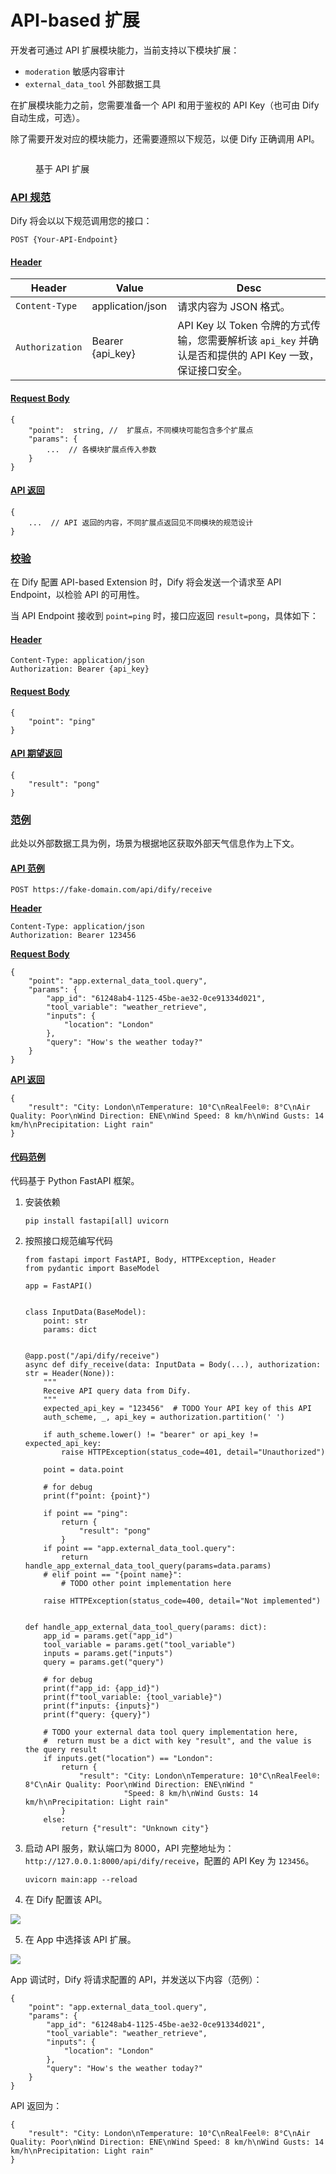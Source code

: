 # API-based 扩展

开发者可通过 API 扩展模块能力，当前支持以下模块扩展：

* `moderation` 敏感内容审计&#x20;
* `external_data_tool` 外部数据工具&#x20;

在扩展模块能力之前，您需要准备一个 API 和用于鉴权的 API Key（也可由 Dify 自动生成，可选）。

除了需要开发对应的模块能力，还需要遵照以下规范，以便 Dify 正确调用 API。

<figure><img src="../../../.gitbook/assets/api_based_01.png" alt=""><figcaption><p>基于 API 扩展</p></figcaption></figure>

### [API 规范](https://github.com/langgenius/dify-docs/diffs/2?branch=main\&name=main\&qualified\_name=refs%2Fheads%2Fmain\&sha1=fb07d2bea301bd6388c393d5f3d8a80386c4dfdb\&sha2=a72d056812efe42f153d649085811e5b49ee131e\&short\_path=e2d7adb\&unchanged=expanded\&w=false#api-%E8%A7%84%E8%8C%83) <a href="#usercontentapi-gui-fan" id="usercontentapi-gui-fan"></a>

Dify 将会以以下规范调用您的接口：

```
POST {Your-API-Endpoint}
```

#### [Header](https://github.com/langgenius/dify-docs/diffs/2?branch=main\&name=main\&qualified\_name=refs%2Fheads%2Fmain\&sha1=fb07d2bea301bd6388c393d5f3d8a80386c4dfdb\&sha2=a72d056812efe42f153d649085811e5b49ee131e\&short\_path=e2d7adb\&unchanged=expanded\&w=false#header) <a href="#user-content-header" id="user-content-header"></a>

| Header          | Value             | Desc                                                                  |
| --------------- | ----------------- | --------------------------------------------------------------------- |
| `Content-Type`  | application/json  | 请求内容为 JSON 格式。                                                        |
| `Authorization` | Bearer {api\_key} | API Key 以 Token 令牌的方式传输，您需要解析该 `api_key` 并确认是否和提供的 API Key 一致，保证接口安全。 |

#### [Request Body](https://github.com/langgenius/dify-docs/diffs/2?branch=main\&name=main\&qualified\_name=refs%2Fheads%2Fmain\&sha1=fb07d2bea301bd6388c393d5f3d8a80386c4dfdb\&sha2=a72d056812efe42f153d649085811e5b49ee131e\&short\_path=e2d7adb\&unchanged=expanded\&w=false#request-body) <a href="#user-content-request-body" id="user-content-request-body"></a>

```
{
    "point":  string, //  扩展点，不同模块可能包含多个扩展点
    "params": {
        ...  // 各模块扩展点传入参数
    }
}
```

#### [API 返回](https://github.com/langgenius/dify-docs/diffs/2?branch=main\&name=main\&qualified\_name=refs%2Fheads%2Fmain\&sha1=fb07d2bea301bd6388c393d5f3d8a80386c4dfdb\&sha2=a72d056812efe42f153d649085811e5b49ee131e\&short\_path=e2d7adb\&unchanged=expanded\&w=false#api-%E8%BF%94%E5%9B%9E) <a href="#usercontentapi-fan-hui" id="usercontentapi-fan-hui"></a>

```
{
    ...  // API 返回的内容，不同扩展点返回见不同模块的规范设计
}
```

### [校验](https://github.com/langgenius/dify-docs/diffs/2?branch=main\&name=main\&qualified\_name=refs%2Fheads%2Fmain\&sha1=fb07d2bea301bd6388c393d5f3d8a80386c4dfdb\&sha2=a72d056812efe42f153d649085811e5b49ee131e\&short\_path=e2d7adb\&unchanged=expanded\&w=false#%E6%A0%A1%E9%AA%8C) <a href="#usercontent-xiao-yan" id="usercontent-xiao-yan"></a>

在 Dify 配置 API-based Extension 时，Dify 将会发送一个请求至 API Endpoint，以检验 API 的可用性。

当 API Endpoint 接收到 `point=ping` 时，接口应返回 `result=pong`，具体如下：

#### [Header](https://github.com/langgenius/dify-docs/diffs/2?branch=main\&name=main\&qualified\_name=refs%2Fheads%2Fmain\&sha1=fb07d2bea301bd6388c393d5f3d8a80386c4dfdb\&sha2=a72d056812efe42f153d649085811e5b49ee131e\&short\_path=e2d7adb\&unchanged=expanded\&w=false#header-1) <a href="#user-content-header-1" id="user-content-header-1"></a>

```
Content-Type: application/json
Authorization: Bearer {api_key}
```

#### [Request Body](https://github.com/langgenius/dify-docs/diffs/2?branch=main\&name=main\&qualified\_name=refs%2Fheads%2Fmain\&sha1=fb07d2bea301bd6388c393d5f3d8a80386c4dfdb\&sha2=a72d056812efe42f153d649085811e5b49ee131e\&short\_path=e2d7adb\&unchanged=expanded\&w=false#request-body-1) <a href="#user-content-request-body-1" id="user-content-request-body-1"></a>

```
{
    "point": "ping"
}
```

#### [API 期望返回](https://github.com/langgenius/dify-docs/diffs/2?branch=main\&name=main\&qualified\_name=refs%2Fheads%2Fmain\&sha1=fb07d2bea301bd6388c393d5f3d8a80386c4dfdb\&sha2=a72d056812efe42f153d649085811e5b49ee131e\&short\_path=e2d7adb\&unchanged=expanded\&w=false#api-%E6%9C%9F%E6%9C%9B%E8%BF%94%E5%9B%9E) <a href="#usercontentapi-qi-wang-fan-hui" id="usercontentapi-qi-wang-fan-hui"></a>

```
{
    "result": "pong"
}
```

### [范例](https://github.com/langgenius/dify-docs/diffs/2?branch=main\&name=main\&qualified\_name=refs%2Fheads%2Fmain\&sha1=fb07d2bea301bd6388c393d5f3d8a80386c4dfdb\&sha2=a72d056812efe42f153d649085811e5b49ee131e\&short\_path=e2d7adb\&unchanged=expanded\&w=false#%E8%8C%83%E4%BE%8B) <a href="#usercontent-fan-li" id="usercontent-fan-li"></a>

此处以外部数据工具为例，场景为根据地区获取外部天气信息作为上下文。

#### [API 范例](https://github.com/langgenius/dify-docs/diffs/2?branch=main\&name=main\&qualified\_name=refs%2Fheads%2Fmain\&sha1=fb07d2bea301bd6388c393d5f3d8a80386c4dfdb\&sha2=a72d056812efe42f153d649085811e5b49ee131e\&short\_path=e2d7adb\&unchanged=expanded\&w=false#api-%E8%8C%83%E4%BE%8B) <a href="#usercontentapi-fan-li" id="usercontentapi-fan-li"></a>

```
POST https://fake-domain.com/api/dify/receive
```

[**Header**](https://github.com/langgenius/dify-docs/diffs/2?branch=main\&name=main\&qualified\_name=refs%2Fheads%2Fmain\&sha1=fb07d2bea301bd6388c393d5f3d8a80386c4dfdb\&sha2=a72d056812efe42f153d649085811e5b49ee131e\&short\_path=e2d7adb\&unchanged=expanded\&w=false#header-2)

```
Content-Type: application/json
Authorization: Bearer 123456
```

[**Request Body**](https://github.com/langgenius/dify-docs/diffs/2?branch=main\&name=main\&qualified\_name=refs%2Fheads%2Fmain\&sha1=fb07d2bea301bd6388c393d5f3d8a80386c4dfdb\&sha2=a72d056812efe42f153d649085811e5b49ee131e\&short\_path=e2d7adb\&unchanged=expanded\&w=false#request-body-2)

```
{
    "point": "app.external_data_tool.query",
    "params": {
        "app_id": "61248ab4-1125-45be-ae32-0ce91334d021",
        "tool_variable": "weather_retrieve",
        "inputs": {
            "location": "London"
        },
        "query": "How's the weather today?"
    }
}
```

[**API 返回**](https://github.com/langgenius/dify-docs/diffs/2?branch=main\&name=main\&qualified\_name=refs%2Fheads%2Fmain\&sha1=fb07d2bea301bd6388c393d5f3d8a80386c4dfdb\&sha2=a72d056812efe42f153d649085811e5b49ee131e\&short\_path=e2d7adb\&unchanged=expanded\&w=false#api-%E8%BF%94%E5%9B%9E-1)

```
{
    "result": "City: London\nTemperature: 10°C\nRealFeel®: 8°C\nAir Quality: Poor\nWind Direction: ENE\nWind Speed: 8 km/h\nWind Gusts: 14 km/h\nPrecipitation: Light rain"
}
```

#### [代码范例](https://github.com/langgenius/dify-docs/diffs/2?branch=main\&name=main\&qualified\_name=refs%2Fheads%2Fmain\&sha1=fb07d2bea301bd6388c393d5f3d8a80386c4dfdb\&sha2=a72d056812efe42f153d649085811e5b49ee131e\&short\_path=e2d7adb\&unchanged=expanded\&w=false#%E4%BB%A3%E7%A0%81%E8%8C%83%E4%BE%8B) <a href="#usercontent-dai-ma-fan-li" id="usercontent-dai-ma-fan-li"></a>

代码基于 Python FastAPI 框架。

1.  安装依赖

    ```
    pip install fastapi[all] uvicorn
    ```
2.  按照接口规范编写代码

    ```
    from fastapi import FastAPI, Body, HTTPException, Header
    from pydantic import BaseModel

    app = FastAPI()


    class InputData(BaseModel):
        point: str
        params: dict


    @app.post("/api/dify/receive")
    async def dify_receive(data: InputData = Body(...), authorization: str = Header(None)):
        """
        Receive API query data from Dify.
        """
        expected_api_key = "123456"  # TODO Your API key of this API
        auth_scheme, _, api_key = authorization.partition(' ')

        if auth_scheme.lower() != "bearer" or api_key != expected_api_key:
            raise HTTPException(status_code=401, detail="Unauthorized")

        point = data.point

        # for debug
        print(f"point: {point}")

        if point == "ping":
            return {
                "result": "pong"
            }
        if point == "app.external_data_tool.query":
            return handle_app_external_data_tool_query(params=data.params)
        # elif point == "{point name}":
            # TODO other point implementation here

        raise HTTPException(status_code=400, detail="Not implemented")


    def handle_app_external_data_tool_query(params: dict):
        app_id = params.get("app_id")
        tool_variable = params.get("tool_variable")
        inputs = params.get("inputs")
        query = params.get("query")

        # for debug
        print(f"app_id: {app_id}")
        print(f"tool_variable: {tool_variable}")
        print(f"inputs: {inputs}")
        print(f"query: {query}")

        # TODO your external data tool query implementation here, 
        #  return must be a dict with key "result", and the value is the query result
        if inputs.get("location") == "London":
            return {
                "result": "City: London\nTemperature: 10°C\nRealFeel®: 8°C\nAir Quality: Poor\nWind Direction: ENE\nWind "
                          "Speed: 8 km/h\nWind Gusts: 14 km/h\nPrecipitation: Light rain"
            }
        else:
            return {"result": "Unknown city"}
    ```
3.  启动 API 服务，默认端口为 8000，API 完整地址为：`http://127.0.0.1:8000/api/dify/receive`，配置的 API Key 为 `123456`。

    ```
    uvicorn main:app --reload
    ```
4. 在 Dify 配置该 API。

[![](https://github.com/langgenius/dify-docs/raw/main/zh\_CN/.gitbook/assets/api\_based\_01.png)](../../../.gitbook/assets/api\_based\_01.png)

5. 在 App 中选择该 API 扩展。

[![](https://github.com/langgenius/dify-docs/raw/main/zh\_CN/.gitbook/assets/api\_based\_02.png)](../../../.gitbook/assets/api\_based\_02.png)

App 调试时，Dify 将请求配置的 API，并发送以下内容（范例）：

```
{
    "point": "app.external_data_tool.query",
    "params": {
        "app_id": "61248ab4-1125-45be-ae32-0ce91334d021",
        "tool_variable": "weather_retrieve",
        "inputs": {
            "location": "London"
        },
        "query": "How's the weather today?"
    }
}
```

API 返回为：

```
{
    "result": "City: London\nTemperature: 10°C\nRealFeel®: 8°C\nAir Quality: Poor\nWind Direction: ENE\nWind Speed: 8 km/h\nWind Gusts: 14 km/h\nPrecipitation: Light rain"
}
```
